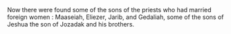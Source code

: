 Now there were found some of the sons of the priests who had married foreign women : Maaseiah, Eliezer, Jarib, and Gedaliah, some of the sons of Jeshua the son of Jozadak and his brothers.

